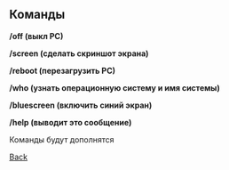 <h2>Команды</h2>

<b><p>/off (выкл PC)</p></b>

<b><p>/screen (сделать скриншот экрана)</p></b>

<b><p>/reboot (перезагрузить PC)</p></b>

<b><p>/who (узнать операционную систему и имя системы)</p></b>

<b><p>/bluescreen (включить синий экран)</p></b>

<b><p>/help (выводит это сообщение)</p></b>


<p>Команды будут дополнятся</p>



<a href="https://github.com/VladLeidian/TelegramBog/blob/master/README.md)https://github.com/VladLeidian/TelegramBog/blob/master/README.md">Back</a>



